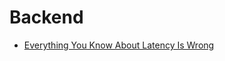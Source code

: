 # Backend

- [Everything You Know About Latency Is Wrong](https://bravenewgeek.com/everything-you-know-about-latency-is-wrong)
